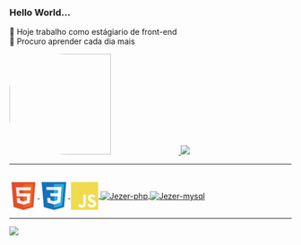 ### Hello World...
🔭 Hoje trabalho como estágiario de front-end <br/>
🌱 Procuro aprender cada dia mais

<div>
  <a href="https://github.com/JezerRch">
  <img style="border-radius: 35%;" width="60%" height="180em" src="https://github-readme-stats.vercel.app/api?username=JezerRch&show_icons=true&theme=dracula&include_all_commits=true&count_private=true"/>
  <img height="180em" src="https://github-readme-stats.vercel.app/api/top-langs/?username=JezerRch&layout=compact&langs_count=7&theme=dracula"/>
</div>
<hr/>
<div style="display: inline_block"><br>
  <img align="center" alt="Jezer-HTML" height="10%" width="10%" src="https://raw.githubusercontent.com/devicons/devicon/master/icons/html5/html5-original.svg"/>
  <img align="center" alt="Jezer-CSS" height="10%" width="10%" src="https://raw.githubusercontent.com/devicons/devicon/master/icons/css3/css3-original.svg">
  <img align="center" alt="Jezer-Js" height="10%" width="10%" src="https://raw.githubusercontent.com/devicons/devicon/master/icons/javascript/javascript-plain.svg">
  <img align="center" alt="Jezer-php" height="15%" width="15%" src="https://cdn.jsdelivr.net/gh/devicons/devicon/icons/php/php-original.svg">
  <img align="center" alt="Jezer-mysql" height="15%" width="15%" src="https://cdn.jsdelivr.net/gh/devicons/devicon/icons/mysql/mysql-original-wordmark.svg">
</div>
<hr/>
<div>
    <a href="https://www.linkedin.com/in/jezerrocha/" target="_blank"><img src="https://img.shields.io/badge/-LinkedIn-%230077B5?style=for-the-badge&logo=linkedin&logoColor=white" target="_blank"></a> 
</div>

<!--
**JezerRch/JezerRch** is a ✨ _special_ ✨ repository because its `README.md` (this file) appears on your GitHub profile.

Here are some ideas to get you started:

- 🔭 I’m currently working on ...
- 🌱 I’m currently learning ...
- 👯 I’m looking to collaborate on ...
- 🤔 I’m looking for help with ...
- 💬 Ask me about ...
- 📫 How to reach me: ...
- 😄 Pronouns: ...
- ⚡ Fun fact: ...
-->
